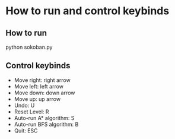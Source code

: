 # How to run and control keybinds

## How to run
python sokoban.py

## Control keybinds
- Move right: right arrow
- Move left: left arrow 
- Move down: down arrow
- Move up: up arrow
- Undo: U
- Reset Level: R
- Auto-run A* algorithm: S
- Auto-run BFS algorithm: B
- Quit: ESC
